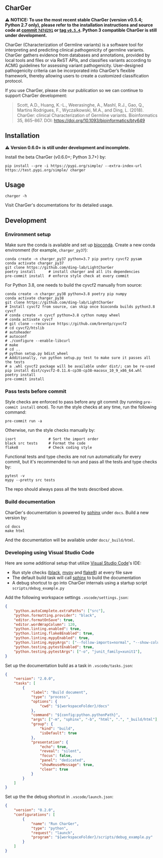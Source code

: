 ## CharGer
⚠️ **NOTICE: To use the most recent stable CharGer (version v0.5.4; Python 2.7 only), please refer to the installation instructions and source code at [commit `7d7d291`] or [tag `v0.5.4`]. Python 3 compatible CharGer is still under development.**

CharGer (Characterization of Germline variants) is a software tool for interpreting and predicting clinical pathogenicity of germline variants. CharGer gathers evidence from databases and annotations, provided by local tools and files or via ReST APIs, and classifies variants according to ACMG guidelines for assessing variant pathogenicity. User-designed pathogenicity criteria can be incorporated into CharGer’s flexible framework, thereby allowing users to create a customized classification protocol.

If you use CharGer, please cite our publication so we can continue to support CharGer development:

> Scott, A.D., Huang, K.-L., Weerasinghe, A., Mashl, R.J., Gao, Q., Martins Rodrigues, F., Wyczalkowski, M.A., and Ding, L. (2018). CharGer: clinical Characterization of Germline variants. Bioinformatics 35, 865–867. DOI: <https://doi.org/10.1093/bioinformatics/bty649>

[commit `7d7d291`]: https://github.com/ding-lab/CharGer/tree/7d7d2911b89261fa5dceea6395a5d188a82757f2
[tag `v0.5.4`]: https://github.com/ding-lab/CharGer/tree/v0.5.4
[paper-bioinfo-2019]: https://doi.org/10.1093/bioinformatics/bty649


## Installation
⚠️ **Version 0.6.0+ is still under development and incomplete.**

Install the beta CharGer (v0.6.0+; Python 3.7+) by:

    pip install --pre -i https://pypi.org/simple/ --extra-index-url https://test.pypi.org/simple/ charger


## Usage

    charger -h

Visit CharGer's documentations for its detailed usage.


## Development

### Environment setup
Make sure the conda is available and set up [bioconda]. Create a new conda environment (for example, `charger_py37`):

    conda create -n charger_py37 python=3.7 pip poetry cyvcf2 pysam
    conda activate charger_py37
    git clone https://github.com/ding-lab/LightCharGer
    poetry install      # install charger and all its dependencies
    pre-commit install  # enforce style check at every commit

For Python 3.8, one needs to build the cyvcf2 manually from source:

    conda create -n charger_py38 python=3.8 poetry pip numpy
    conda activate charger_py38
    git clone https://github.com/ding-lab/LightCharGer
    # Install cyvcf2 from source, can skip once bioconda builds python3.8 cyvcf
    # conda create -n cyvcf python=3.8 cython numpy wheel
    # conda activate cyvcf
    # git clone --recursive https://github.com/brentp/cyvcf2
    # cd cyvcf2/htslib
    # autoheader
    # autoconf
    # ./configure --enable-libcurl
    # make
    # cd ..
    # python setup.py bdist_wheel
    # Additionally, run python setup.py test to make sure it passes all the tests
    # a .whl cyvcf2 package will be available under dist/; can be re-used
    pip install dist/cyvcf2-0.11.6-cp38-cp38-macosx_10_9_x86_64.whl
    poetry install
    pre-commit install

[bioconda]: https://bioconda.github.io/

### Pass tests before commit
Style checks are enforced to pass before any git commit (by running `pre-commit install` once).
To run the style checks at any time, run the following command:

    pre-commit run -a

Otherwise, run the style checks manually by:

    isort               # Sort the import order
    black src tests     # Format the code
    flake8              # Check coding style

Functional tests and type checks are not run automatically for every commit,
but it's recommended to run and pass all the tests and type checks by:

    pytest -v
    mypy --pretty src tests

The repo should always pass all the tests described above.

### Build documentation
CharGer's documentation is powered by [sphinx] under `docs`. Build a new version by:

    cd docs
    make html

And the documentation will be available under `docs/_build/html`.


### Developing using Visual Studio Code
Here are some additional setup that utilize [Visual Studio Code]'s IDE:

- Run style checks ([black], [mypy] and [flake8]) at every file save
- The default build task will call [sphinx] to build the documentation
- A debug shortcut to go into CharGer internals using a startup script `scripts/debug_example.py`

Add the following workspace settings `.vscode/settings.json`:

```json
{
    "python.autoComplete.extraPaths": ["src"],
    "python.formatting.provider": "black",
    "editor.formatOnSave": true,
    "editor.wordWrapColumn": 120,
    "python.linting.enabled": true,
    "python.linting.flake8Enabled": true,
    "python.linting.mypyEnabled": true,
    "python.linting.mypyArgs": ["--follow-imports=normal", "--show-column-numbers"],
    "python.testing.pytestEnabled": true,
    "python.testing.pytestArgs": ["-o", "junit_family=xunit1"],
}
```

Set up the documentation build as a task in `.vscode/tasks.json`:

```json
{
    "version": "2.0.0",
    "tasks": [
        {
            "label": "Build document",
            "type": "process",
            "options": {
                "cwd": "${workspaceFolder}/docs"
            },
            "command": "${config:python.pythonPath}",
            "args": ["-m", "sphinx", "-b", "html", ".", "_build/html"],
            "group": {
                "kind": "build",
                "isDefault": true
            },
            "presentation": {
                "echo": true,
                "reveal": "silent",
                "focus": false,
                "panel": "dedicated",
                "showReuseMessage": true,
                "clear": true
            }
        }
    ]
}
```

Set up the the debug shortcut in `.vscode/launch.json`:

```json
{
    "version": "0.2.0",
    "configurations": [
        {
            "name": "Run CharGer",
            "type": "python",
            "request": "launch",
            "program": "${workspaceFolder}/scripts/debug_example.py"
        }
    ]
}
```

[black]: https://github.com/psf/black
[mypy]: http://www.mypy-lang.org/
[flake8]: https://flake8.pycqa.org/
[sphinx]: https://www.sphinx-doc.org/
[Visual Studio Code]: https://code.visualstudio.com/
